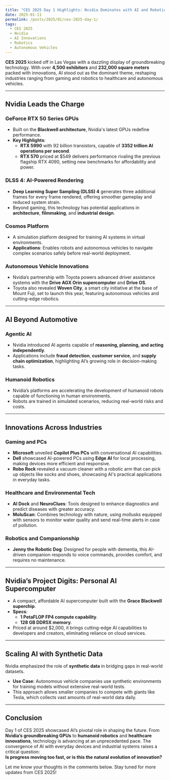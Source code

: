 ```yaml
---
title: "CES 2025 Day 1 Highlights: Nvidia Dominates with AI and Robotics"
date: 2025-01-11
permalink: /posts/2025/01/ces-2025-day-1/
tags:
  - CES 2025
  - Nvidia
  - AI Innovations
  - Robotics
  - Autonomous Vehicles
---
```


**CES 2025** kicked off in Las Vegas with a dazzling display of groundbreaking technology. With over **4,500 exhibitors** and **232,000 square meters** packed with innovations, AI stood out as the dominant theme, reshaping industries ranging from gaming and robotics to healthcare and autonomous vehicles.

---

## Nvidia Leads the Charge

### GeForce RTX 50 Series GPUs

- Built on the **Blackwell architecture**, Nvidia's latest GPUs redefine performance.
- **Key Highlights**:
  - **RTX 5990** with 92 billion transistors, capable of **3352 trillion AI operations per second**.
  - **RTX 570** priced at $549 delivers performance rivaling the previous flagship RTX 4090, setting new benchmarks for affordability and power.

### DLSS 4: AI-Powered Rendering

- **Deep Learning Super Sampling (DLSS) 4** generates three additional frames for every frame rendered, offering smoother gameplay and reduced system strain.
- Beyond gaming, this technology has potential applications in **architecture**, **filmmaking**, and **industrial design**.

### Cosmos Platform

- A simulation platform designed for training AI systems in virtual environments.
- **Applications**: Enables robots and autonomous vehicles to navigate complex scenarios safely before real-world deployment.

### Autonomous Vehicle Innovations

- Nvidia’s partnership with Toyota powers advanced driver assistance systems with the **Drive AGX Orin supercomputer** and **Drive OS**.
- Toyota also revealed **Woven City**, a smart city initiative at the base of Mount Fuji, set to launch this year, featuring autonomous vehicles and cutting-edge robotics.

---

## AI Beyond Automotive

### Agentic AI

- Nvidia introduced AI agents capable of **reasoning, planning, and acting independently**.
- Applications include **fraud detection**, **customer service**, and **supply chain optimization**, highlighting AI’s growing role in decision-making tasks.

### Humanoid Robotics

- Nvidia’s platforms are accelerating the development of humanoid robots capable of functioning in human environments.
- Robots are trained in simulated scenarios, reducing real-world risks and costs.

---

## Innovations Across Industries

### Gaming and PCs

- **Microsoft** unveiled **Copilot Plus PCs** with conversational AI capabilities.
- **Dell** showcased AI-powered PCs using **Edge AI** for local processing, making devices more efficient and responsive.
- **Robo Rock** revealed a vacuum cleaner with a robotic arm that can pick up objects like socks and shoes, showcasing AI's practical applications in everyday tasks.

### Healthcare and Environmental Tech

- **AI Dock** and **NeuroClues**: Tools designed to enhance diagnostics and predict diseases with greater accuracy.
- **MoluScan**: Combines technology with nature, using mollusks equipped with sensors to monitor water quality and send real-time alerts in case of pollution.

### Robotics and Companionship

- **Jenny the Robotic Dog**: Designed for people with dementia, this AI-driven companion responds to voice commands, provides comfort, and requires no maintenance.

---

## Nvidia’s Project Digits: Personal AI Supercomputer

- A compact, affordable AI supercomputer built with the **Grace Blackwell superchip**.
- **Specs**:
  - **1 PetaFLOP FP4 compute capability**.
  - **128 GB DDR5X memory**.
- Priced at around $2,000, it brings cutting-edge AI capabilities to developers and creators, eliminating reliance on cloud services.

---

## Scaling AI with Synthetic Data

Nvidia emphasized the role of **synthetic data** in bridging gaps in real-world datasets.

- **Use Case**: Autonomous vehicle companies use synthetic environments for training models without extensive real-world tests.
- This approach allows smaller companies to compete with giants like Tesla, which collects vast amounts of real-world data daily.

---

## Conclusion

Day 1 of CES 2025 showcased AI’s pivotal role in shaping the future. From **Nvidia’s groundbreaking GPUs** to **humanoid robotics** and **healthcare innovations**, technology is advancing at an unprecedented pace. The convergence of AI with everyday devices and industrial systems raises a critical question:  
**Is progress moving too fast, or is this the natural evolution of innovation?**

Let me know your thoughts in the comments below. Stay tuned for more updates from CES 2025!
